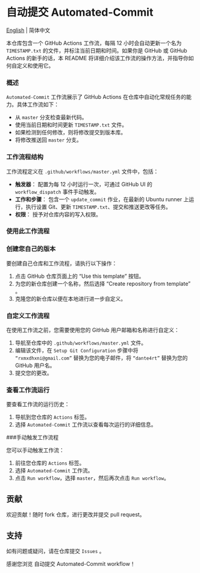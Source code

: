 # 自动提交 Automated-Commit

[English](README-us-EN.md) | 简体中文

本仓库包含一个 GitHub Actions 工作流，每隔 12 小时会自动更新一个名为 `TIMESTAMP.txt` 的文件，并标注当前日期和时间。如果你是 GitHub 或 GitHub Actions 的新手的话，本 README 将详细介绍该工作流的操作方法，并指导你如何自定义和使用它。

### 概述

 `Automated-Commit` 工作流展示了 GitHub Actions 在仓库中自动化常规任务的能力。具体工作流如下：

- 从 `master` 分支检查最新代码。
- 使用当前日期和时间更新 `TIMESTAMP.txt` 文件。
- 如果检测到任何修改，则将修改提交到版本库。
- 将修改推送回 `master` 分支。

### 工作流程结构

工作流程定义在 `.github/workflows/master.yml` 文件中，包括：

- **触发器**： 配置为每 12 小时运行一次，可通过 GitHub UI 的 `workflow_dispatch` 事件手动触发。
- **工作和步骤**： 包含一个 `update_commit` 作业，在最新的 Ubuntu runner 上运行，执行设置 Git、更新 `TIMESTAMP.txt`、提交和推送更改等任务。
- **权限**： 授予对仓库内容的写入权限。

### 使用此工作流程

### 创建您自己的版本

要创建自己仓库和工作流程，请执行以下操作：

1. 点击 GitHub 仓库页面上的 “Use this template” 按钮。
2. 为您的新仓库创建一个名称，然后选择 “Create repository from template” 。
3. 克隆您的新仓库以便在本地进行进一步自定义。

### 自定义工作流程

在使用工作流之前，您需要使用您的 GitHub 用户邮箱和名称进行自定义：

1. 导航至仓库中的 `.github/workflows/master.yml` 文件。
2. 编辑该文件，在 `Setup Git Configuration` 步骤中将 `“rxmxdhxni@gmail.com”` 替换为您的电子邮件，将 `“dante4rt”` 替换为您的 GitHub 用户名。
3. 提交您的更改。

### 查看工作流运行

要查看工作流的运行历史：

1. 导航到您仓库的 `Actions` 标签。
2. 选择 `Automated-Commit` 工作流以查看每次运行的详细信息。

###手动触发工作流程

您可以手动触发工作流：

1. 前往您仓库的 `Actions` 标签。
2. 选择 `Automated-Commit` 工作流。
3. 点击 `Run workflow`，选择 `master`，然后再次点击 `Run workflow`。

## 贡献

欢迎贡献！随时 fork 仓库，进行更改并提交 pull request。

## 支持

如有问题或疑问，请在仓库提交 `Issues` 。

感谢您浏览 自动提交 Automated-Commit workflow！
